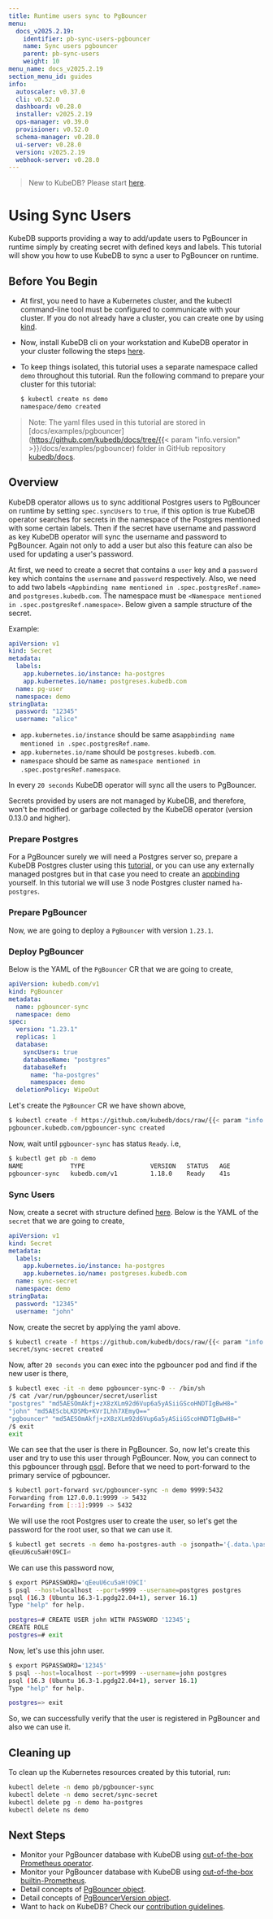 ```yaml
---
title: Runtime users sync to PgBouncer
menu:
  docs_v2025.2.19:
    identifier: pb-sync-users-pgbouncer
    name: Sync users pgbouncer
    parent: pb-sync-users
    weight: 10
menu_name: docs_v2025.2.19
section_menu_id: guides
info:
  autoscaler: v0.37.0
  cli: v0.52.0
  dashboard: v0.28.0
  installer: v2025.2.19
  ops-manager: v0.39.0
  provisioner: v0.52.0
  schema-manager: v0.28.0
  ui-server: v0.28.0
  version: v2025.2.19
  webhook-server: v0.28.0
---
```


> New to KubeDB? Please start [here](/docs/v2025.2.19/README).

# Using Sync Users

KubeDB supports providing a way to add/update users to PgBouncer in runtime simply by creating secret with defined keys and labels. This tutorial will show you how to use KubeDB to sync a user to PgBouncer on runtime.

## Before You Begin

- At first, you need to have a Kubernetes cluster, and the kubectl command-line tool must be configured to communicate with your cluster. If you do not already have a cluster, you can create one by using [kind](https://kind.sigs.k8s.io/docs/user/quick-start/).

- Now, install KubeDB cli on your workstation and KubeDB operator in your cluster following the steps [here](/docs/v2025.2.19/setup/README).

- To keep things isolated, this tutorial uses a separate namespace called `demo` throughout this tutorial. Run the following command to prepare your cluster for this tutorial:

  ```bash
  $ kubectl create ns demo
  namespace/demo created
  ```

> Note: The yaml files used in this tutorial are stored in [docs/examples/pgbouncer](https://github.com/kubedb/docs/tree/{{< param "info.version" >}}/docs/examples/pgbouncer) folder in GitHub repository [kubedb/docs](https://github.com/kubedb/docs).

## Overview

KubeDB operator allows us to sync additional Postgres users to PgBouncer on runtime by setting `spec.syncUsers` to `true`, if this option is true KubeDB operator searches for secrets in the namespace of the Postgres mentioned with some certain labels. Then if the secret have username and password as key KubeDB operator will sync the username and password to PgBouncer. Again not only to add a user but also this feature can also be used for updating a user's password.

At first, we need to create a secret that contains a `user` key and a `password` key which contains the `username` and `password` respectively. Also, we need to add two labels `<Appbinding name mentioned in .spec.postgresRef.name>` and `postgreses.kubedb.com`. The namespace must be `<Namespace mentioned in .spec.postgresRef.namespace>`. Below given a sample structure of the secret.

Example:

```yaml
apiVersion: v1
kind: Secret
metadata:
  labels:
    app.kubernetes.io/instance: ha-postgres
    app.kubernetes.io/name: postgreses.kubedb.com
  name: pg-user
  namespace: demo
stringData:
  password: "12345"
  username: "alice"
```
- `app.kubernetes.io/instance` should be same as`appbinding name mentioned in .spec.postgresRef.name`.
- `app.kubernetes.io/name` should be `postgreses.kubedb.com`.
- `namespace` should be same as `namespace mentioned in .spec.postgresRef.namespace`.

In every `20 seconds` KubeDB operator will sync all the users to PgBouncer.

Secrets provided by users are not managed by KubeDB, and therefore, won't be modified or garbage collected by the KubeDB operator (version 0.13.0 and higher).

### Prepare Postgres
For a PgBouncer surely we will need a Postgres server so, prepare a KubeDB Postgres cluster using this [tutorial](/docs/v2025.2.19/guides/postgres/clustering/streaming_replication), or you can use any externally managed postgres but in that case you need to create an [appbinding](/docs/v2025.2.19/guides/pgbouncer/concepts/appbinding) yourself. In this tutorial we will use 3 node Postgres cluster named `ha-postgres`.

### Prepare PgBouncer

Now, we are going to deploy a `PgBouncer` with version `1.23.1`.

### Deploy PgBouncer

Below is the YAML of the `PgBouncer` CR that we are going to create,

```yaml
apiVersion: kubedb.com/v1
kind: PgBouncer
metadata:
  name: pgbouncer-sync
  namespace: demo
spec:
  version: "1.23.1"
  replicas: 1
  database:
    syncUsers: true
    databaseName: "postgres"
    databaseRef:
      name: "ha-postgres"
      namespace: demo
  deletionPolicy: WipeOut
```

Let's create the `PgBouncer` CR we have shown above,

```bash
$ kubectl create -f https://github.com/kubedb/docs/raw/{{< param "info.version" >}}/docs/examples/pgbouncer/sync-users/pgbouncer-sync.yaml
pgbouncer.kubedb.com/pgbouncer-sync created
```

Now, wait until `pgbouncer-sync` has status `Ready`. i.e,

```bash
$ kubectl get pb -n demo
NAME             TYPE                  VERSION   STATUS   AGE
pgbouncer-sync   kubedb.com/v1         1.18.0    Ready    41s
```

### Sync Users

Now, create a secret with structure defined [here](/docs/v2025.2.19/guides/pgbouncer/concepts/pgbouncer#specsyncusers). Below is the YAML of the `secret` that we are going to create,

```yaml
apiVersion: v1
kind: Secret
metadata:
  labels:
    app.kubernetes.io/instance: ha-postgres
    app.kubernetes.io/name: postgreses.kubedb.com
  name: sync-secret
  namespace: demo
stringData:
  password: "12345"
  username: "john"
```

Now, create the secret by applying the yaml above.

```bash
$ kubectl create -f https://github.com/kubedb/docs/raw/{{< param "info.version" >}}/docs/examples/pgbouncer/sync-users/secret.yaml
secret/sync-secret created
```

Now, after `20 seconds` you can exec into the pgbouncer pod and find if the new user is there,

```bash
$ kubectl exec -it -n demo pgbouncer-sync-0 -- /bin/sh
/$ cat /var/run/pgbouncer/secret/userlist
"postgres" "md5AESOmAkfj+zX8zXLm92d6Vup6a5yASiiGScoHNDTIgBwH8="
"john" "md5AEScbLKDSMb+KVrILhh7XEmyQ=="
"pgbouncer" "md5AESOmAkfj+zX8zXLm92d6Vup6a5yASiiGScoHNDTIgBwH8="
/$ exit
exit
```
We can see that the user is there in PgBouncer. So, now let's create this user and try to use this user through PgBouncer.
Now, you can connect to this pgbouncer through [psql](https://www.postgresql.org/docs/current/app-psql.html). Before that we need to port-forward to the primary service of pgbouncer.

```bash
$ kubectl port-forward svc/pgbouncer-sync -n demo 9999:5432
Forwarding from 127.0.0.1:9999 -> 5432
Forwarding from [::1]:9999 -> 5432
```
We will use the root Postgres user to create the user, so let's get the password for the root user, so that we can use it.
```bash
$ kubectl get secrets -n demo ha-postgres-auth -o jsonpath='{.data.\password}' | base64 -d
qEeuU6cu5aH!O9CI⏎ 
```
We can use this password now,
```bash
$ export PGPASSWORD='qEeuU6cu5aH!O9CI'
$ psql --host=localhost --port=9999 --username=postgres postgres
psql (16.3 (Ubuntu 16.3-1.pgdg22.04+1), server 16.1)
Type "help" for help.

postgres=# CREATE USER john WITH PASSWORD '12345';
CREATE ROLE
postgres=# exit
```
Now, let's use this john user.
```bash
$ export PGPASSWORD='12345'
$ psql --host=localhost --port=9999 --username=john postgres
psql (16.3 (Ubuntu 16.3-1.pgdg22.04+1), server 16.1)
Type "help" for help.

postgres=> exit
```
So, we can successfully verify that the user is registered in PgBouncer and also we can use it.

## Cleaning up

To clean up the Kubernetes resources created by this tutorial, run:

```bash
kubectl delete -n demo pb/pgbouncer-sync
kubectl delete -n demo secret/sync-secret
kubectl delete pg -n demo ha-postgres
kubectl delete ns demo
```

## Next Steps

- Monitor your PgBouncer database with KubeDB using [out-of-the-box Prometheus operator](/docs/v2025.2.19/guides/pgbouncer/monitoring/using-prometheus-operator).
- Monitor your PgBouncer database with KubeDB using [out-of-the-box builtin-Prometheus](/docs/v2025.2.19/guides/pgbouncer/monitoring/using-builtin-prometheus).
- Detail concepts of [PgBouncer object](/docs/v2025.2.19/guides/pgbouncer/concepts/pgbouncer).
- Detail concepts of [PgBouncerVersion object](/docs/v2025.2.19/guides/pgbouncer/concepts/catalog).
- Want to hack on KubeDB? Check our [contribution guidelines](/docs/v2025.2.19/CONTRIBUTING).

